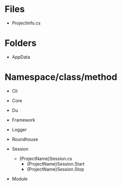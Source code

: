 # Files

* ProjectInfo.cs

# Folders

* AppData

# Namespace/class/method

* Cli

* Core

* Du

* Framework

* Logger

* Roundhouse

* Session
    * {ProjectName}Session.cs
        * {ProjectName}Session.Start
        * {ProjectName}Session.Stop

* Module
